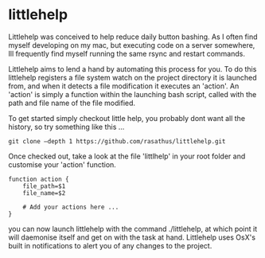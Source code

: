 littlehelp
==========

Littlehelp was conceived to help reduce daily button bashing.  As I often find myself developing on my mac, but executing code on a server somewhere, Ill frequently find myself running the same rsync and restart commands.

Littlehelp aims to lend a hand by automating this process for you.  To do this littlehelp registers a file system watch on the project directory it is launched from, and when it detects a file modification it executes an 'action'.  An 'action' is simply a function within the launching bash script, called with the path and file name of the file modified.

To get started simply checkout little help, you probably dont want all the history, so try something like this ...

```
git clone –depth 1 https://github.com/rasathus/littlehelp.git
```

Once checked out, take a look at the file 'littlhelp' in your root folder and customise your 'action' function. 

```
function action {
    file_path=$1
    file_name=$2

    # Add your actions here ...
}
```

you can now launch littlehelp with the command ./littlehelp, at which point it will daemonise itself and get on with the task at hand.  Littlehelp uses OsX's built in notifications to alert you of any changes to the project.
